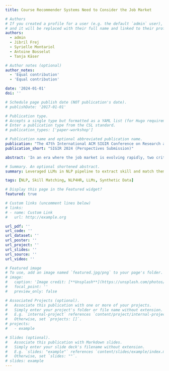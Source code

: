 ```yaml
---
title: Course Recommender Systems Need to Consider the Job Market

# Authors
# If you created a profile for a user (e.g. the default `admin` user), write the username (folder name) here
# and it will be replaced with their full name and linked to their profile.
authors:
  - admin
  - Jibril Frej
  - Syrielle Montariol
  - Antoine Bosselut
  - Tanja Käser

# Author notes (optional)
author_notes:
  - 'Equal contribution'
  - 'Equal contribution'

date: '2024-01-01'
doi: ''

# Schedule page publish date (NOT publication's date).
# publishDate: '2017-01-01'

# Publication type.
# Accepts a single type but formatted as a YAML list (for Hugo requirements).
# Enter a publication type from the CSL standard.
# publication_types: ['paper-workshop']

# Publication name and optional abbreviated publication name.
publication: "The 47th International ACM SIGIR Conference on Research and Development in Information Retrieval (Perspectives Submission)"
publication_short: "SIGIR 2024 (Perspectives Submission)"

abstract: 'In an era where the job market is evolving rapidly, two critical needs emerge: the necessity for up-to-date course recommendation systems aligned to the job market trends, and the imperative for these systems to be unsupervised due to the time-consuming and costly nature of gathering and annotating up-to-date data. Addressing these challenges, this paper introduces a novel unsupervised sequential course recommendation system tailored to the dynamic job market. Our system leverages large language models (LLMs) for skill extraction from resumes, course content, and job descriptions to identify and recommend courses that will maximize the number of job opportunities available to candidates. We compare two methodologies for sequential recommendation: a greedy heuristic and 2 reinforcement learning (RL) approach. This work presents a significant advancement in personalized education recommendations, combining NLP and RL for practical, user-centric career development.'

# Summary. An optional shortened abstract.
summary: Leveraged LLMs in NLP pipeline to extract skill and match them to a known taxonomy from job postings, course descriptions, and resumes and compared greedy heuristics-based and reinforcement learning-based recommendation systems to recommend courses to job seekers based on their resume and job postings.

tags: [NLP, Skill Matching, NLP4HR, LLMs, Synthetic Data]

# Display this page in the Featured widget?
featured: true

# Custom links (uncomment lines below)
# links:
# - name: Custom Link
#   url: http://example.org

url_pdf: ''
url_code: ''
url_dataset: ''
url_poster: ''
url_project: ''
url_slides: ''
url_source: ''
url_video: ''

# Featured image
# To use, add an image named `featured.jpg/png` to your page's folder.
# image:
#   caption: 'Image credit: [**Unsplash**](https://unsplash.com/photos/pLCdAaMFLTE)'
#   focal_point: ''
#   preview_only: false

# Associated Projects (optional).
#   Associate this publication with one or more of your projects.
#   Simply enter your project's folder or file name without extension.
#   E.g. `internal-project` references `content/project/internal-project/index.md`.
#   Otherwise, set `projects: []`.
# projects:
#   - example

# Slides (optional).
#   Associate this publication with Markdown slides.
#   Simply enter your slide deck's filename without extension.
#   E.g. `slides: "example"` references `content/slides/example/index.md`.
#   Otherwise, set `slides: ""`.
# slides: example
---
```

